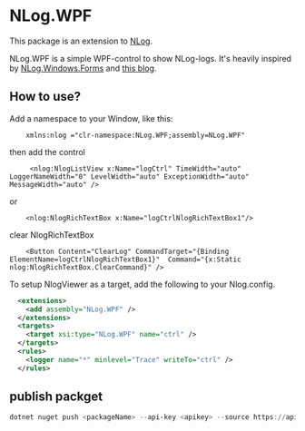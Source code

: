 [1]: https://github.com/NLog/NLog.Windows.Forms
[2]: http://dotnetsolutionsbytomi.blogspot.se/2011/06/creating-awesome-logging-control-with.html

# NLog.WPF

This package is an extension to [NLog](https://github.com/NLog/NLog/).

NLog.WPF is a simple WPF-control to show NLog-logs. It's heavily inspired by [NLog.Windows.Forms][1] and [this blog][2].



## How to use?

Add a namespace to your Window, like this:

        xmlns:nlog ="clr-namespace:NLog.WPF;assembly=NLog.WPF"

then add the control

         <nlog:NlogListView x:Name="logCtrl" TimeWidth="auto" LoggerNameWidth="0" LevelWidth="auto" ExceptionWidth="auto" MessageWidth="auto" />

or

        <nlog:NlogRichTextBox x:Name="logCtrlNlogRichTextBox1"/>
        
clear NlogRichTextBox

        <Button Content="ClearLog" CommandTarget="{Binding ElementName=logCtrlNlogRichTextBox1}"  Command="{x:Static nlog:NlogRichTextBox.ClearCommand}" />


To setup NlogViewer as a target, add the following to your Nlog.config.

```xml
  <extensions>
    <add assembly="NLog.WPF" />
  </extensions>
  <targets>
    <target xsi:type="NLog.WPF" name="ctrl" />
  </targets>
  <rules>
    <logger name="*" minlevel="Trace" writeTo="ctrl" />
  </rules>
```

## publish packget

``` powershell
dotnet nuget push <packageName> --api-key <apikey> --source https://api.nuget.org/v3/index.json
```
